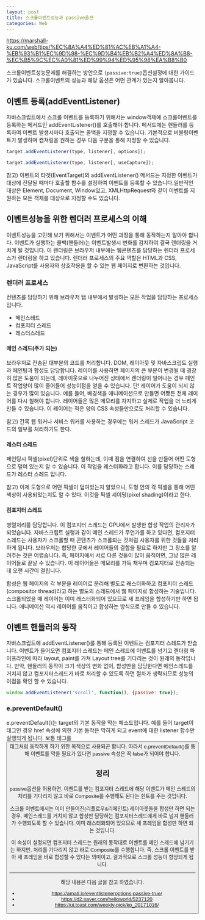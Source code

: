 ```yaml
---
layout: post
title: 스크롤이벤트성능과 passive옵션
categories: Web
---
```


https://marshall-ku.com/web/tips/%EC%8A%A4%ED%81%AC%EB%A1%A4-%EB%93%B1%EC%9D%98-%EC%9D%B4%EB%B2%A4%ED%8A%B8-%EC%B5%9C%EC%A0%81%ED%99%94%ED%95%98%EA%B8%B0

스크롤이벤트성능문제를 해결하는 방안으로 `{passive:true}`옵션설정에 대한 가이드가 있습니다. 스크롤이벤트의 성능과 해당 옵션은 어떤 관계가 있는지 알아봅니다.

## 이벤트 등록(addEventListener)

자바스크립트에서 스크롤 이벤트를 등록하기 위해서는 window객체에 스크롤이벤트를 등록하는 메서드인 addEventListener()를 호출해야 합니다. 메서드에는 핸들러를 등록하여 이벤트 발생시마다 호출되는 콜백을 지정할 수 있습니다. 기본적으로 버블링이벤트가 발생하며 캡쳐링을 원하는 경우 다음 구문을 통해 지정할 수 있습니다.

```js
target.addEventListener(type, listener[, options]);

target.addEventListener(type, listener[, useCapture]);
```

참고) 이벤트의 타겟(EventTarget)의 addEventListener() 메서드는 지정한 이벤트가 대상에 전달될 때마다 호출할 함수를 설정하여 이벤트를 등록할 수 있습니다.일반적인 대상은 Element, Document, Window있고, XMLHttpRequest와 같이 이벤트를 지원하는 모든 객체를 대상으로 지정할 수도 있습니다.

## 이벤트성능을 위한 렌더러 프로세스의 이해

이벤트성능을 고민해 보기 위해서는 이벤트가 어떤 과정을 통해 동작하는지 알아야 합니다. 이벤트가 실행하는 콜백(핸들러)는 이벤트발생시 변화를 감지하여 결국 렌더링을 거치게 될 것입니다. 이 렌더링은 브라우저 내부에는 웹콘텐츠를 담당하는 렌더러 프로세스가 렌더링을 하고 있습니다. 렌더러 프로세스의 주요 역할은 HTML과 CSS, JavaScript를 사용자와 상호작용을 할 수 있는 웹 페이지로 변환하는 것입니다.

### 렌더러 프로세스

컨텐츠를 담당하기 위해 브라우저 탭 내부에서 발생하는 모든 작업을 담당하는 프로세스입니다.

- 메인스레드
- 컴포지터 스레드
- 레스터스레드

#### 메인 스레드(주가 되는)

브라우저로 전송된 대부분의 코드를 처리합니다. DOM, 레이아웃 및 자바스크립트 실행과 페인팅과 합성도 담당합니다. 레이어를 사용하면 페이지의 큰 부분이 변경될 때 굉장히 많은 도움이 되는데, 레아이웃으로 나누어진 상태에서 렌더링이 일어나는 경우 페인트 작업양이 많이 줄어들어 성능이점을 얻을 수 있습니다. 단! 레이어가 도움이 되지 않는 경우가 많이 있습니다. 예를 들어, 배경색을 애니메이션으로 만들면 어쨌든 전체 레이어를 다시 칠해야 합니다. 레이어들은 많은 메모리를 차지하고 실제로 작업을 더 느리게 만들 수 있습니다. 이 레이어는 적은 양의 CSS 속성들만으로도 처리할 수 있습니다.

참고) 간혹 웹 워커나 서비스 워커를 사용하는 경우에는 워커 스레드가 JavaScript 코드의 일부를 처리하기도 한다.

#### 레스터 스레드

페인팅시 픽셀(pixel)단위로 색을 칠하는데, 이때 점을 연결하여 선을 만들어 어떤 도형으로 덮여 있는지 알 수 있습니다. 이 작업을 레스터화라고 합니다. 이를 담당하는 스레드가 레스터 스레드 입니다.

참고) 이제 도형으로 어떤 픽셀이 덮여있는지 알았으니, 도형 안의 각 픽셀을 통해 어떤 색상이 사용되었는지도 알 수 있다. 이것을 픽셀 셰이딩(pixel shading)이라고 한다.

#### 컴포지터 스레드

병렬처리를 담당합니다. 이 컴포지터 스레드는 GPU에서 발생한 합성 작업의 관리자가 되었습니다. 자바스크립트 실행과 같이 메인 스레드가 무언가를 하고 있다면, 컴포지터 스레드는 사용자가 스크롤할 때 콘텐츠가 스크롤되는 것처럼 사용자를 위한 것들을 처리하게 됩니다. 브라우저는 합당한 곳에서 레이어들의 결합을 필요로 하지만 그 장소를 알려주는 것은 어렵습니다. 즉, 페이지에서 서로 다른 것들이 많이 움직이면, 그냥 많은 레이어들로 끝날 수 있습니다. 이 레이어들은 메모리를 가득 채우며 컴포지터로 전송되는데 오랜 시간이 걸립니다.

합성은 웹 페이지의 각 부분을 레이어로 분리해 별도로 래스터화하고 컴포지터 스레드(compositor thread)라고 하는 별도의 스레드에서 웹 페이지로 합성하는 기술입니다. 스크롤되었을 때 레이어는 이미 래스터화되어 있으므로 새 프레임을 합성하기만 하면 됩니다. 애니메이션 역시 레이어를 움직이고 합성하는 방식으로 만들 수 있습니다.

## 이벤트 핸들러의 동작

자바스크립트에 addEventListener()를 통해 등록된 이벤트는 컴포지터 스레드가 받습니다. 이벤트가 들어오면 컴포지터 스레드는 메인 스레드에 이벤트를 넘기고 렌더링 파이프라인에 따라 layout, paint를 거쳐 Layout tree를 기다리는 것이 원래의 동작입니다. 만약, 핸들러의 동작이 크기 색상의 변화 없이, 합성만을 담당한다면 메인스레드를 거치지 않고 컴포지터스레드가 바로 처리할 수 있도록 하면 절차가 생략되므로 성능의 이점을 확인 할 수 있습니다.

```js
window.addEventListener('scroll', function(), {passive: true});
```

### e.preventDefault()

e.preventDefault()는 target의 기본 동작을 막는 메소드입니다. 예를 들어 target이 <a> 태그인 경우 href 속성에 의한 기본 동작은 막히게 되고 event에 대한 listener 함수만 실행되게 됩니다. 보통 <a> 태그를 <button>태그처럼 동작하게 하기 위한 목적으로 사용되곤 합니다. 따라서 e.preventDefault()를 통해 이벤트를 막을 필요가 있다면 passive 속성은 꼭 false가 되어야 합니다.

## 정리

passive옵션을 허용하면, 이벤트를 받는 컴포지터 스레드에 해당 이벤트가 메인 스레드의 처리를 기다리지 않고 바로 Composite를 수행해도 된다는 힌트를 주는 것입니다.

스크롤 이벤트에서는 이미 만들어진(리플로우&리페인트) 레이아웃들을 합성만 하면 되는 경우, 메인스레드를 거치지 않고 합성만 담당하는 컴포지터스레드에게 바로 넘겨 핸들러가 수행되도록 할 수 있습니다. 이미 래스터화되어 있으므로 새 프레임을 합성만 하면 되는 것입니다.

이 속성이 설정되면 컴포지터 스레드는 원래의 동작대로 이벤트를 메인 스레드에 넘기기는 하지만, 처리를 기다리지 않고 바로 Composite를 수행합니다. 즉, 스크롤 이벤트를 받아 새 프레임을 바로 합성할 수 있다는 의미이고, 결과적으로 스크롤 성능이 향상되게 됩니다.

---

해당 내용은 다음 글을 참고 하였습니다.

- https://amati.io/eventlisteneroptions-passive-true/
- https://d2.naver.com/helloworld/5237120
- https://ui.toast.com/weekly-pick/ko_20171016/
